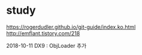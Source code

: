 # study
https://rogerdudler.github.io/git-guide/index.ko.html
http://emflant.tistory.com/218

2018-10-11 DX9 : ObjLoader 추가
